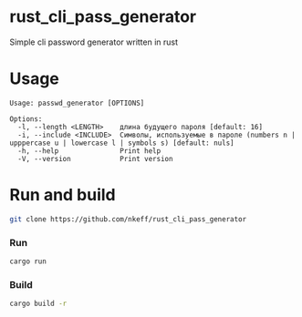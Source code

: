 # rust_cli_pass_generator
Simple cli password generator written in rust

# Usage
```
Usage: passwd_generator [OPTIONS]

Options:
  -l, --length <LENGTH>    длина будущего пароля [default: 16]
  -i, --include <INCLUDE>  Символы, используемые в пароле (numbers n | upppercase u | lowercase l | symbols s) [default: nuls]
  -h, --help               Print help
  -V, --version            Print version
```

# Run and build
``` bash
git clone https://github.com/nkeff/rust_cli_pass_generator
```

### Run
``` bash
cargo run
```

### Build
``` bash
cargo build -r
```

